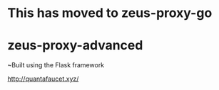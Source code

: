 # This has moved to zeus-proxy-go

# zeus-proxy-advanced
~Built using the Flask framework

http://quantafaucet.xyz/
